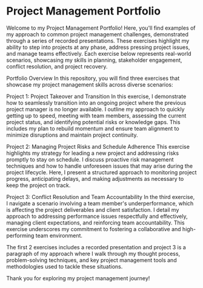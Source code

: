 # Project Management Portfolio
Welcome to my Project Management Portfolio! Here, you'll find examples of my approach to common project management challenges, demonstrated through a series of recorded presentations. These exercises highlight my ability to step into projects at any phase, address pressing project issues, and manage teams effectively. Each exercise below represents real-world scenarios, showcasing my skills in planning, stakeholder engagement, conflict resolution, and project recovery.

Portfolio Overview
In this repository, you will find three exercises that showcase my project management skills across diverse scenarios:

Project 1: Project Takeover and Transition
In this exercise, I demonstrate how to seamlessly transition into an ongoing project where the previous project manager is no longer available. I outline my approach to quickly getting up to speed, meeting with team members, assessing the current project status, and identifying potential risks or knowledge gaps. This includes my plan to rebuild momentum and ensure team alignment to minimize disruptions and maintain project continuity.

Project 2: Managing Project Risks and Schedule Adherence
This exercise highlights my strategy for leading a new project and addressing risks promptly to stay on schedule. I discuss proactive risk management techniques and how to handle unforeseen issues that may arise during the project lifecycle. Here, I present a structured approach to monitoring project progress, anticipating delays, and making adjustments as necessary to keep the project on track.

Project 3: Conflict Resolution and Team Accountability
In the third exercise, I navigate a scenario involving a team member's underperformance, which is affecting the project deliverables and client satisfaction. I detail my approach to addressing performance issues respectfully and effectively, managing client expectations, and reinforcing team accountability. This exercise underscores my commitment to fostering a collaborative and high-performing team environment.

The first 2 exercises includes a recorded presentation and project 3 is a paragraph of my approach where I walk through my thought process, problem-solving techniques, and key project management tools and methodologies used to tackle these situations.

Thank you for exploring my project management journey!
